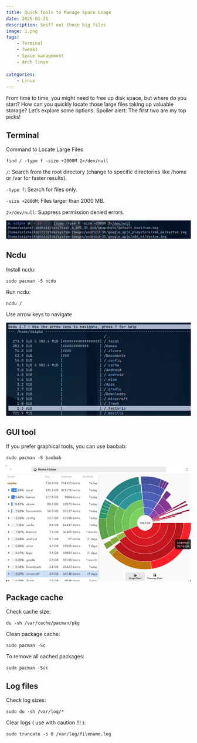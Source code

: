 ```yaml
---
title: Quick Tools to Manage Space Usage
date: 2025-01-21
description: Sniff out those big files
image: 1.png
tags:
    - Terminal
    - Tweaks
    - Space management
    - Arch linux

categories:
    - Linux
---
```


From time to time, you might need to free up disk space, but where do you start? How can you quickly locate those large files taking up valuable storage? Let’s explore some options. Spoiler alert: The first two are my top picks!

## Terminal

Command to Locate Large Files
```
find / -type f -size +2000M 2>/dev/null
```
`/`: Search from the root directory (change to specific directories like /home or /var for faster results).

`-type f`: Search for files only.

`-size +2000M`: Files larger than 2000 MB.

`2>/dev/null`: Suppress permission denied errors.

![find / -type f](2.png)

## Ncdu

Install ncdu:
```
sudo pacman -S ncdu
```
Run ncdu:
```
ncdu /
```
Use arrow keys to navigate

![ncdu](1.png)

## GUI tool

If you prefer graphical tools, you can use baobab:

```
sudo pacman -S baobab
```

![baobab](3.png)
## Package cache

Check cache size:
```
du -sh /var/cache/pacman/pkg
```
Clean package cache:
```
sudo pacman -Sc
```
To remove all cached packages:
```
sudo pacman -Scc
```
## Log files

Check log sizes:
```
sudo du -sh /var/log/*
```
Clear logs ( use with caution !!! ):
```
sudo truncate -s 0 /var/log/filename.log
```
